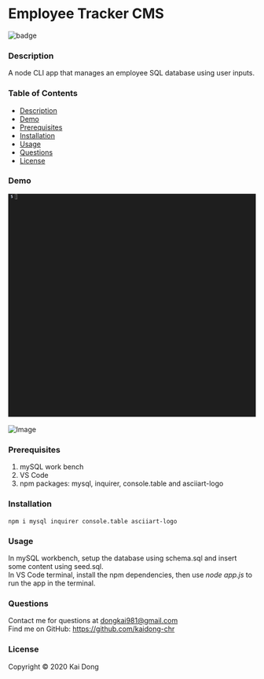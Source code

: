 # Employee Tracker CMS

![badge](https://img.shields.io/badge/license-MIT-blue)<br />

  ### Description
  A node CLI app that manages an employee SQL database using user inputs.
  
  ### Table of Contents
  - [Description](#description)
  - [Demo](#Demo)
  - [Prerequisites](#Prerequisites)
  - [Installation](#Installation)
  - [Usage](#Usage)
  - [Questions](#Questions)
  - [License](#License)

  ### Demo
![Image](./assets/images/Employee_Tracker.gif "CMS Demo")<br />

![Image](https://img.shields.io/badge/Languages-JavaScript-yellow)

  ### Prerequisites
  1. mySQL work bench
  2. VS Code
  3. npm packages: mysql, inquirer, console.table and asciiart-logo

  ### Installation
  ```
  npm i mysql inquirer console.table asciiart-logo
  ```

  ### Usage
  In mySQL workbench, setup the database using schema.sql and insert some content using seed.sql.<br />
  In VS Code terminal, install the npm dependencies, then use <i>node app.js</i> to run the app in the terminal.

  ### Questions
  Contact me for questions at dongkai981@gmail.com<br />
  Find me on GitHub: https://github.com/kaidong-chr

  ### License
  Copyright © 2020 Kai Dong<br />